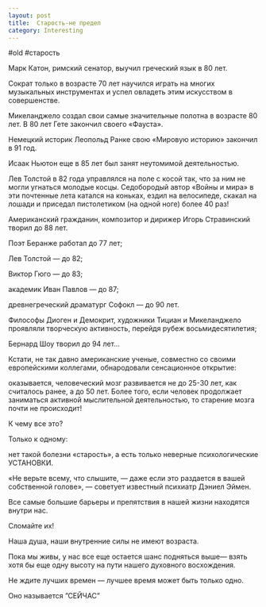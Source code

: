 ```yaml
---
layout: post
title:  Старость-не предел
category: Interesting
---
```


#old #старость

Марк Катон, римский сенатор, выучил греческий язык в 80 лет.

Сократ только в возрасте 70 лет научился играть на многих музыкальных инструментах и успел овладеть этим искусством в совершенстве.

Микеланджело создал свои самые значительные полотна в возрасте 80 лет.
В 80 лет Гете закончил своего «Фауста».

Немецкий историк Леопольд Ранке свою «Мировую историю» закончил в 91 год.

Исаак Ньютон еще в 85 лет был занят неутомимой деятельностью.

Лев Толстой в 82 года управлялся на поле с косой так, что за ним не могли угнаться молодые косцы. Седобородый автор «Войны и мира» в эти почтенные лета катался на коньках, ездил на велосипеде, скакал на лошади и приседал пистолетиком (на одной ноге) более 40 раз!

Американский гражданин, композитор и дирижер Игорь Стравинский творил до 88 лет.

Поэт Беранже работал до 77 лет;

Лев Толстой — до 82;

Виктор Гюго — до 83;

академик Иван Павлов — до 87;

древнегреческий драматург Софокл — до 90 лет.

Философы Диоген и Демокрит, художники Тициан и
Микеланджело проявляли творческую активность, перейдя рубеж восьмидесятилетия;

Бернард Шоу творил до 94 лет...

Кстати, не так давно американские ученые, совместно со своими европейскими коллегами, обнародовали сенсационное открытие:

оказывается, человеческий мозг развивается не до 25-30 лет, как считалось ранее, а до 50 лет. Более того, если человек продолжает заниматься активной мыслительной деятельностью, то старение мозга почти не происходит!

К чему все это?

Только к одному:

нет такой болезни «старость», а есть только неверные психологические УСТАНОВКИ.

«Не верьте всему, что слышите, — даже если это раздается в вашей собственной голове», — советует известный психиатр Дэниел Эймен.

Все самые большие барьеры и препятствия в нашей жизни находятся внутри нас.

Сломайте их!

Наша душа, наши внутренние силы не имеют возраста.

Пока мы живы, у нас все еще остается шанс подняться выше— взять хотя бы еще одну высоту на пути нашего духовного восхождения.

Не ждите лучших времен — лучшее время может быть только одно.

Оно называется ”СЕЙЧАС”
